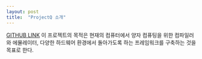 ```yaml
---
layout: post
title:  "ProjectQ 소개" 
---
```

[GITHUB LINK](https://www.github.com/ProjectQ-Framework/ProjectQ)
 이 프로젝트의 목적은 현재의 컴퓨터에서 양자 컴퓨팅을 위한 컴파일러와 에뮬레이터, 다양한 하드웨어 환경에서 돌아가도록 하는 프레임워크를 구축하는 것을 목표로 한다.
